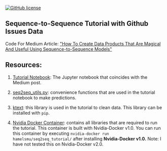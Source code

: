 [![GitHub license](https://img.shields.io/github/license/hamelsmu/Seq2Seq_Tutorial.svg)](https://github.com/hamelsmu/Seq2Seq_Tutorial/blob/master/LICENSE)

## Sequence-to-Sequence Tutorial with Github Issues Data
Code For Medium Article: ["How To Create Data Products That Are Magical And Useful Using Sequence-to-Sequence Models"]()

## Resources:

1. [Tutorial Notebook](./notebooks/Tutorial.ipynb):  The Jupyter notebook that coincides with the Medium post.

2. [seq2seq_utils.py](./notebooks/seq2seq_utils.py):  convenience functions that are used in the tutorial notebook to make predictions.

3. [ktext](https://github.com/hamelsmu/ktext): this library is used in the tutorial to clean data.  This library can be installed with `pip`.  

4. [Nvidia Docker Container](https://hub.docker.com/r/hamelsmu/seq2seq_tutorial/): contains all libraries that are required to run the tutorial.  This container is built with Nvidia-Docker v1.0.  You can run this container by executing `nvidia-docker run hamelsmu/seq2seq_tutorial/` after installing **Nvidia-Docker v1.0.** Note: I have not tested this on Nvidia-Docker v2.0.

